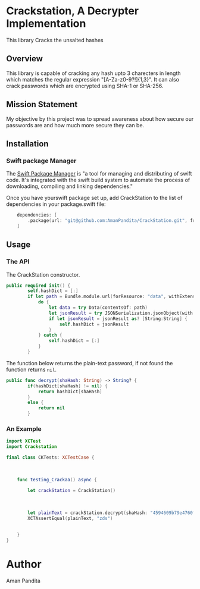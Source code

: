 # Crackstation, A Decrypter Implementation


This library Cracks the unsalted hashes


## Overview
This library is capable of cracking any hash upto 3 charecters in length which matches the regular expression "[A-Za-z0-9?!]{1,3}". It can also crack passwords which are encrypted using SHA-1 or SHA-256.

## Mission Statement

My objective by this project was to spread awareness about how secure our passwords are and how much more secure they can be.

## Installation
### Swift package Manager
The [Swift Package Manager](https://www.swift.org/package-manager/) is "a tool for managing and distributing of swift code. It's integrated with the swift build system to automate the process of downloading, compiling and linking dependencies."

Once you have yourswift package set up, add CrackStation to the list of dependencies in your package.swift file:

```swift
    dependencies: [
        .package(url: "git@github.com:AmanPandita/CrackStation.git", from: "1.2.0"),
    ]
```


## Usage
### The API
The CrackStation constructor.

```swift
public required init() {
        self.hashDict = [:]
        if let path = Bundle.module.url(forResource: "data", withExtension: "json") {
            do {
                let data = try Data(contentsOf: path)
                let jsonResult = try JSONSerialization.jsonObject(with: data)
                if let jsonResult = jsonResult as? [String:String] {
                    self.hashDict = jsonResult
                }
            } catch {
                self.hashDict = [:]
            }
        }
```


The function below returns the plain-text password, if not found the function returns ```nil```.
```swift
public func decrypt(shaHash: String) -> String? {
        if(hashDict[shaHash] != nil) {
            return hashDict[shaHash]
        }
        else {
            return nil
        }
```



### An Example

```swift
import XCTest
import Crackstation

final class CKTests: XCTestCase {
    
    
    
    func testing_Crackaa() async {
        
        let crackStation = CrackStation()
        
        
        
        let plainText = crackStation.decrypt(shaHash: "4594609b79e4760fe756dc2b83f0bf380a3f594f")
        XCTAssertEqual(plainText, "zds")
        
        
    }
}

```

# Author
Aman Pandita
